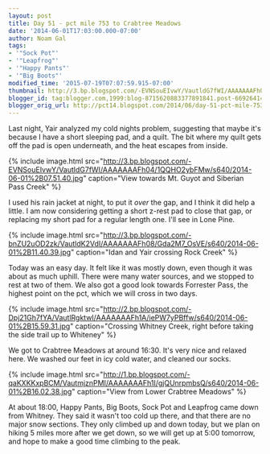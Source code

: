 ```yaml
---
layout: post
title: Day 51 - pct mile 753 to Crabtree Meadows
date: '2014-06-01T17:03:00.000-07:00'
author: Noam Gal
tags:
- '"Sock Pot"'
- '"Leapfrog"'
- '"Happy Pants"'
- '"Big Boots"'
modified_time: '2015-07-19T07:07:59.915-07:00'
thumbnail: http://3.bp.blogspot.com/-EVNSouEIvwY/VautldG7fWI/AAAAAAAFh04/1QQHO2ybFMw/s72-c/2014-06-01%2B07.51.40.jpg
blogger_id: tag:blogger.com,1999:blog-8715620883377891841.post-6692641408050967002
blogger_orig_url: http://pct14.blogspot.com/2014/06/day-51-pct-mile-753-to-crabtree-meadows.html
---
```


Last night, Yair analyzed my cold nights problem, suggesting that maybe it's because I have a short sleeping pad, and a quilt. The bit where my quilt gets off the pad is open underneath, and the heat escapes from inside.

{% include image.html src="http://3.bp.blogspot.com/-EVNSouEIvwY/VautldG7fWI/AAAAAAAFh04/1QQHO2ybFMw/s640/2014-06-01%2B07.51.40.jpg" caption="View towards Mt. Guyot and Siberian Pass Creek" %}

I used his rain jacket at night, to put it _over_ the gap, and I think it did help a little. I am now considering getting a short z-rest pad to close that gap, or replacing my short pad for a regular length one. I'll see in Lone Pine.

{% include image.html src="http://3.bp.blogspot.com/-bnZU2uOD2zk/VautldK2VdI/AAAAAAAFh08/Gda2M7_OsVE/s640/2014-06-01%2B11.40.39.jpg" caption="Idan and Yair crossing Rock Creek" %}

Today was an easy day. It felt like it was mostly down, even though it was about as much uphill. There were many water sources, and we stopped to rest at two of them. We also got a good look towards Forrester Pass, the highest point on the pct, which we will cross in two days.

{% include image.html src="http://2.bp.blogspot.com/-Dpj21Gh7fYA/VautlRgktwI/AAAAAAAFh1A/iePW7yPBffw/s640/2014-06-01%2B15.59.31.jpg" caption="Crossing Whitney Creek, right before taking the side trail up to Whiteney" %}

We got to Crabtree Meadows at around 16:30. It's very nice and relaxed here. We washed our feet in icy cold water, and cleaned our socks.

{% include image.html src="http://1.bp.blogspot.com/-qaKXKKxpBCM/VautmjznPMI/AAAAAAAFh1I/gjQUnrpmbsQ/s640/2014-06-01%2B16.02.38.jpg" caption="View from Lower Crabtree Meadows" %}

At about 18:00, Happy Pants, Big Boots, Sock Pot and Leapfrog came down from Whitney. They said it wasn't too cold up there, and that there are no major snow sections. They only climbed up and down today, but we plan on hiking 5 miles more after we get down, so we will get up at 5:00 tomorrow, and hope to make a good time climbing to the peak.
